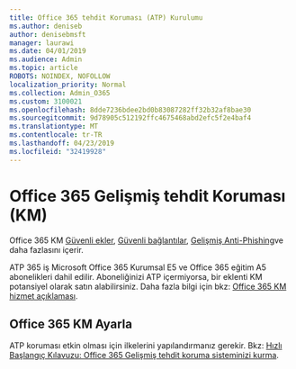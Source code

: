 ```yaml
---
title: Office 365 tehdit Koruması (ATP) Kurulumu
ms.author: deniseb
author: denisebmsft
manager: laurawi
ms.date: 04/01/2019
ms.audience: Admin
ms.topic: article
ROBOTS: NOINDEX, NOFOLLOW
localization_priority: Normal
ms.collection: Admin_O365
ms.custom: 3100021
ms.openlocfilehash: 8dde7236bdee2bd0b83087282ff32b32af8bae30
ms.sourcegitcommit: 9d78905c512192ffc4675468abd2efc5f2e4baf4
ms.translationtype: MT
ms.contentlocale: tr-TR
ms.lasthandoff: 04/23/2019
ms.locfileid: "32419928"
---
```

# <a name="office-365-advanced-threat-protection-atp"></a>Office 365 Gelişmiş tehdit Koruması (KM)

Office 365 KM [Güvenli ekler](https://docs.microsoft.com/office365/securitycompliance/atp-safe-attachments), [Güvenli bağlantılar](https://docs.microsoft.com/office365/securitycompliance/atp-safe-links), [Gelişmiş Anti-Phishing](https://docs.microsoft.com/office365/securitycompliance/atp-anti-phishing)ve daha fazlasını içerir. 

ATP 365 iş Microsoft Office 365 Kurumsal E5 ve Office 365 eğitim A5 abonelikleri dahil edilir. Aboneliğinizi ATP içermiyorsa, bir eklenti KM potansiyel olarak satın alabilirsiniz. Daha fazla bilgi için bkz: [Office 365 KM hizmet açıklaması](https://docs.microsoft.com/office365/servicedescriptions/office-365-advanced-threat-protection-service-description).

## <a name="set-up-office-365-atp"></a>Office 365 KM Ayarla

ATP koruması etkin olması için ilkelerini yapılandırmanız gerekir. Bkz: [Hızlı Başlangıç Kılavuzu: Office 365 Gelişmiş tehdit koruma sisteminizi kurma](https://docs.microsoft.com/office365/securitycompliance/checklist-atp-setup).

